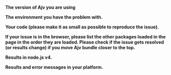 <!--
Frequently Asked Questions: https://github.com/epoberezkin/ajv/blob/master/FAQ.md
Please provide all info and reduce your schema and data to the smallest possible size.

This template is for compatibility issues.
For other issues please see https://github.com/epoberezkin/ajv/blob/master/CONTRIBUTING.md
-->

**The version of Ajv you are using**

**The environment you have the problem with.**

**Your code (please make it as small as possible to reproduce the issue).**

**If your issue is in the browser, please list the other packages loaded in the page in the order they are loaded. Please check if the issue gets resolved (or results change) if you move Ajv bundle closer to the top.**

**Results in node.js v4.**

**Results and error messages in your platform.**
